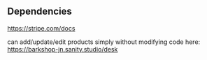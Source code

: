 ## Dependencies


https://stripe.com/docs 

can add/update/edit products simply without modifying code here: https://barkshop-jn.sanity.studio/desk
